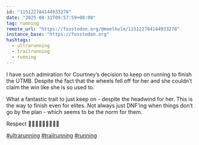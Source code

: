 ```yaml
---
id: "115122784144933278"
date: "2025-08-31T09:57:59+00:00"
tag: running
remote_url: "https://fosstodon.org/@moelholm/115122784144933278"
instance_base: "https://fosstodon.org"
hashtags:
  - ultrarunning
  - trailrunning
  - running
---
```

I have such admiration for Courtney’s decision to keep on running to finish the UTMB. Despite the fact that the wheels fell off for her and she couldn’t claim the win like she is so used to. 

What a fantastic trait to just keep on - despite the headwind for her. This is the way to finish even for elites. Not always just DNF’ing when things don’t go by the plan - which seems to be the norm for them.

Respect 🫡💪🏼👏🏻🥳🥳🥳🥳

[#ultrarunning](https://fosstodon.org/tags/ultrarunning) [#trailrunning](https://fosstodon.org/tags/trailrunning) [#running](https://fosstodon.org/tags/running)
